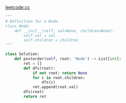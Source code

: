 [leetcode.cc](https://leetcode-cn.com/problems/n-ary-tree-postorder-traversal/submissions/)
```python
"""
# Definition for a Node.
class Node:
    def __init__(self, val=None, children=None):
        self.val = val
        self.children = children
"""

class Solution:
    def postorder(self, root: 'Node') -> List[int]:
        ret = []
        def dfs(root):
            if not root: return None 
            for c in root.children: 
                dfs(c)
            ret.append(root.val)
        dfs(root)
        return ret

```
